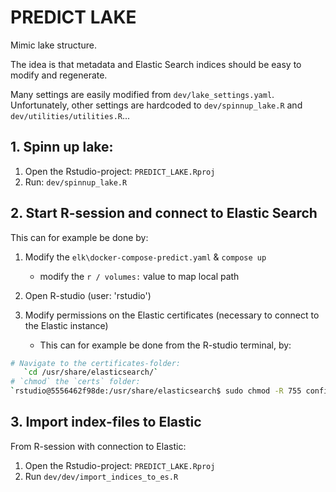 # PREDICT LAKE

Mimic lake structure.

The idea is that metadata and Elastic Search indices should be easy to modify and regenerate. 

Many settings are easily modified from `dev/lake_settings.yaml`. Unfortunately, other settings are hardcoded to `dev/spinnup_lake.R` and `dev/utilities/utilities.R`... 

## 1. Spinn up lake:

1. Open the Rstudio-project: `PREDICT_LAKE.Rproj`
2. Run: `dev/spinnup_lake.R`

## 2. Start R-session and connect to Elastic Search  
This can for example be done by:

1) Modify  the `elk\docker-compose-predict.yaml` & `compose up`  
    * modify the `r / volumes:` value to map local path

2) Open R-studio (user: 'rstudio')

3) Modify permissions on the Elastic certificates (necessary to connect to the Elastic instance)
    * This can for example be done from the R-studio terminal, by:

```bash
# Navigate to the certificates-folder:  
   `cd /usr/share/elasticsearch/`
# `chmod` the `certs` folder:
`rstudio@5556462f98de:/usr/share/elasticsearch$ sudo chmod -R 755 config/`
```

## 3. Import index-files to Elastic

From R-session with connection to Elastic:

1. Open the Rstudio-project: `PREDICT_LAKE.Rproj`
2. Run `dev/dev/import_indices_to_es.R`






